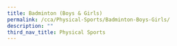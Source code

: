 ```yaml
---
title: Badminton (Boys & Girls)
permalink: /cca/Physical-Sports/Badminton-Boys-Girls/
description: ""
third_nav_title: Physical Sports
---
```


